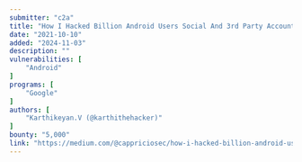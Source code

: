 ```yaml
---
submitter: "c2a"
title: "How I Hacked Billion Android Users Social And 3rd Party Account | A Story About 5000$ Bug"
date: "2021-10-10"
added: "2024-11-03"
description: ""
vulnerabilities: [
    "Android"
]
programs: [
    "Google"
]
authors: [
    "Karthikeyan.V (@karthithehacker)"
]
bounty: "5,000"
link: "https://medium.com/@cappriciosec/how-i-hacked-billion-android-users-social-and-3rd-party-account-a-story-about-5000-bug-c422ca43bd2"
---
```




